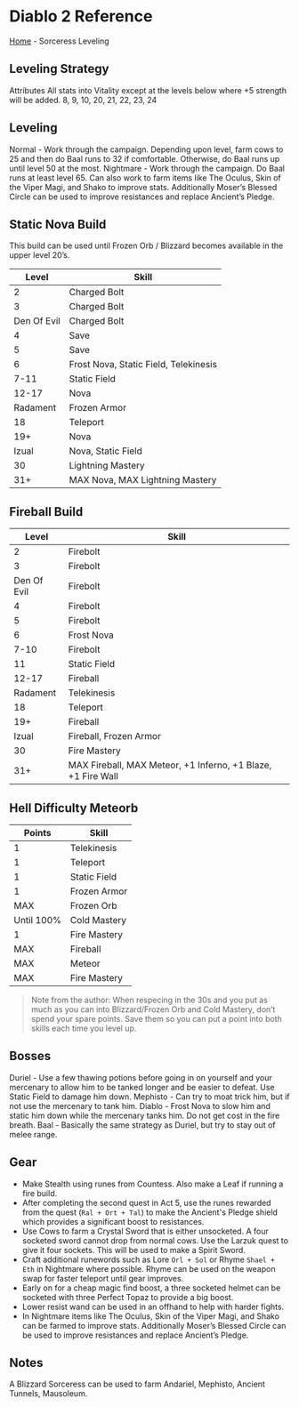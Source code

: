 # Diablo 2 Reference
[Home](index.md) - Sorceress Leveling

## Leveling Strategy
Attributes
All stats into Vitality except at the levels below where +5 strength will be added.
8, 9, 10, 20, 21, 22, 23, 24

## Leveling
Normal - Work through the campaign.  Depending upon level, farm cows to 25 and then do Baal runs to 32 if comfortable.  Otherwise, do Baal runs up until level 50 at the most.
Nightmare - Work through the campaign.  Do Baal runs at least level 65.  Can also work to farm items like The Oculus, Skin of the Viper Magi, and Shako to improve stats.  Additionally Moser’s Blessed Circle can be used to improve resistances and replace Ancient’s Pledge.

## Static Nova Build
This build can be used until Frozen Orb / Blizzard becomes available in the upper level 20’s.

| Level       | Skill                                 |
| ----------- | ------------------------------------- |
| 2           | Charged Bolt                          |
| 3           | Charged Bolt                          |
| Den Of Evil | Charged Bolt                          |
| 4           | Save                                  |
| 5           | Save                                  |
| 6           | Frost Nova, Static Field, Telekinesis |
| 7-11        | Static Field                          |
| 12-17       | Nova                                  |
| Radament    | Frozen Armor                          |
| 18          | Teleport                              |
| 19+         | Nova                                  |
| Izual       | Nova, Static Field                    |
| 30          | Lightning Mastery                     |
| 31+         | MAX Nova, MAX Lightning Mastery       |

## Fireball Build

| Level       | Skill                                                        |
| ----------- | ------------------------------------------------------------ |
| 2           | Firebolt                                                     |
| 3           | Firebolt                                                     |
| Den Of Evil | Firebolt                                                     |
| 4           | Firebolt                                                     |
| 5           | Firebolt                                                     |
| 6           | Frost Nova                                                   |
| 7-10        | Firebolt                                                     |
| 11          | Static Field                                                 |
| 12-17       | Fireball                                                     |
| Radament    | Telekinesis                                                  |
| 18          | Teleport                                                     |
| 19+         | Fireball                                                     |
| Izual       | Fireball, Frozen Armor                                       |
| 30          | Fire Mastery                                                 |
| 31+         | MAX Fireball, MAX Meteor, +1 Inferno, +1 Blaze, +1 Fire Wall |

## Hell Difficulty Meteorb

| Points     | Skill        |
| ---------- | ------------ |
| 1          | Telekinesis  |
| 1          | Teleport     |
| 1          | Static Field |
| 1          | Frozen Armor |
| MAX        | Frozen Orb   |
| Until 100% | Cold Mastery |
| 1          | Fire Mastery |
| MAX        | Fireball     |
| MAX        | Meteor       |
| MAX        | Fire Mastery |

> Note from the author: When respecing in the 30s and you put as much as you can into Blizzard/Frozen Orb and Cold Mastery, don’t spend your spare points.  Save them so you can put a point into both skills each time you level up.

## Bosses
Duriel - Use a few thawing potions before going in on yourself and your mercenary to allow him to be tanked longer and be easier to defeat.  Use Static Field to damage him down.
Mephisto - Can try to moat trick him, but if not use the mercenary to tank him.
Diablo - Frost Nova to slow him and static him down while the mercenary tanks him.  Do not get cost in the fire breath.
Baal - Basically the same strategy as Duriel, but try to stay out of melee range.

## Gear
- Make Stealth using runes from Countess.  Also make a Leaf if running a fire build.
- After completing the second quest in Act 5, use the runes rewarded from the quest (`Ral + Ort + Tal`) to make the Ancient's Pledge shield which provides a significant boost to resistances.
- Use Cows to farm a Crystal Sword that is either unsocketed.  A four socketed sword cannot drop from normal cows.  Use the Larzuk quest to give it four sockets.  This will be used to make a Spirit Sword. 
- Craft additional runewords such as Lore `Orl + Sol` or Rhyme `Shael + Eth` in Nightmare where possible.  Rhyme can be used on the weapon swap for faster teleport until gear improves.
- Early on for a cheap magic find boost, a three socketed helmet can be socketed with three Perfect Topaz to provide a big boost.
- Lower resist wand can be used in an offhand to help with harder fights.
- In Nightmare items like The Oculus, Skin of the Viper Magi, and Shako can be farmed to improve stats.  Additionally Moser’s Blessed Circle can be used to improve resistances and replace Ancient’s Pledge.

## Notes
A Blizzard Sorceress can be used to farm Andariel, Mephisto, Ancient Tunnels, Mausoleum. 
